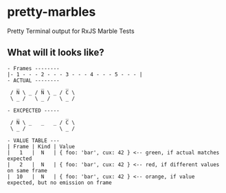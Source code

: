 # pretty-marbles
Pretty Terminal output for RxJS Marble Tests

## What will it looks like?
```
- Frames --------
|- 1 - - - 2 - - - 3 - - - 4 - - - 5 - - - |
- ACTUAL --------
   _       _       _
 / N \ _ / N \ _ / C \
 \ _ /   \ _ /   \ _ /

- EXCPECTED -----
   _               _
 / N \ _   _   _ / C \
 \ _ /           \ _ /

- VALUE TABLE ---
| Frame | Kind | Value 
|   1   |  N   | { foo: 'bar', cux: 42 } <-- green, if actual matches expected
|   2   |  N   | { foo: 'bar', cux: 42 } <-- red, if different values on same frame
|  10   |  N   | { foo: 'bar', cux: 42 } <-- orange, if value expected, but no emission on frame
```
